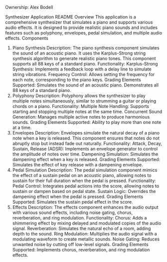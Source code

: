 Ownership: Alex Bodell


Synthesizer Application README
Overview
This application is a comprehensive synthesizer that simulates a piano and supports various audio effects. It is designed to provide realistic piano sounds and includes features such as polyphony, envelopes, pedal simulation, and multiple audio effects.
Components
1. Piano Synthesis
Description: The piano synthesis component simulates the sound of an acoustic piano. It uses the Karplus-Strong string synthesis algorithm to generate realistic piano tones. This component supports all 88 keys of a standard piano.
Functionality:
Karplus-Strong Synthesis: Implements a feedback loop with a delay line to simulate string vibrations.
Frequency Control: Allows setting the frequency for each note, corresponding to the piano keys.
Grading Elements Supported:
Simulates the sound of an acoustic piano.
Demonstrates all 88 keys of a standard piano.
2. Polyphony
Description: Polyphony allows the synthesizer to play multiple notes simultaneously, similar to strumming a guitar or playing chords on a piano.
Functionality:
Multiple Note Handling: Supports starting and stopping multiple notes at the same time.
Concurrent Sound Generation: Manages multiple active notes to produce harmonious sounds.
Grading Elements Supported:
Ability to play more than one note at a time.
3. Envelopes
Description: Envelopes simulate the natural decay of a piano note when a key is released. This component ensures that notes do not abruptly stop but instead fade out naturally.
Functionality:
Attack, Decay, Sustain, Release (ADSR): Implements an envelope generator to control the amplitude of notes over time.
Dampening Simulation: Simulates the dampening effect when a key is released.
Grading Elements Supported:
Simulates the effect of key release with a dampening envelope.
4. Pedal Simulation
Description: The pedal simulation component mimics the effect of a sustain pedal on an acoustic piano, allowing notes to sustain for their full duration when the pedal is pressed.
Functionality:
Pedal Control: Integrates pedal actions into the score, allowing notes to sustain or dampen based on pedal state.
Sustain Logic: Overrides the dampening effect when the pedal is pressed.
Grading Elements Supported:
Simulates the sustain pedal effect in the score.
5. Effects
Description: The effects component enhances the audio output with various sound effects, including noise gating, chorus, reverberation, and ring modulation.
Functionality:
Chorus: Adds a shimmering effect by mixing delayed and modulated copies of the audio signal.
Reverberation: Simulates the natural echo of a room, adding depth to the sound.
Ring Modulation: Multiplies the audio signal with a modulating waveform to create metallic sounds.
Noise Gating: Reduces unwanted noise by cutting off low-level signals.
Grading Elements Supported:
Implements chorus, reverberation, and ring modulation effects.
